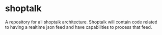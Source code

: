 # shoptalk
A repository for all shoptalk architecture.  Shoptalk will contain code related to having a realtime json feed and have capabilities to process that feed.
